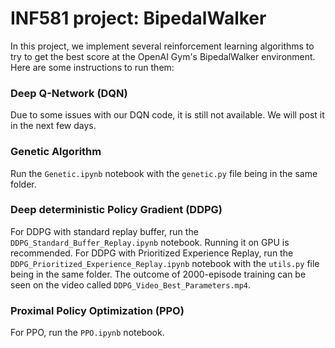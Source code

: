 # INF581 project: BipedalWalker

In this project, we implement several reinforcement learning algorithms to try to get the best score at the OpenAI Gym's BipedalWalker environment.
Here are some instructions to run them:

### Deep Q-Network (DQN)
Due to some issues with our DQN code, it is still not available. We will post it in the next few days.

### Genetic Algorithm
Run the `Genetic.ipynb` notebook with the `genetic.py` file being in the same folder.

### Deep deterministic Policy Gradient (DDPG)
For DDPG with standard replay buffer, run the `DDPG_Standard_Buffer_Replay.ipynb` notebook. Running it on GPU is recommended.
For DDPG with Prioritized Experience Replay, run the `DDPG_Prioritized_Experience_Replay.ipynb` notebook with the `utils.py` file being in the same folder.
The outcome of 2000-episode training can be seen on the video called `DDPG_Video_Best_Parameters.mp4`.

### Proximal Policy Optimization (PPO)
For PPO, run the `PPO.ipynb` notebook.
